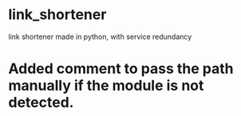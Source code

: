 # link_shortener
link shortener made in python, with service redundancy

# Added comment to pass the path manually if the module is not detected.